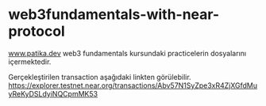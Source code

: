 # web3fundamentals-with-near-protocol
www.patika.dev web3 fundamentals kursundaki practicelerin dosyalarını içermektedir.


Gerçekleştirilen transaction aşağıdaki linkten görülebilir.
https://explorer.testnet.near.org/transactions/Abv57N1SyZpe3xR4ZjXGfdMuyReKyDSLdyiNQCpmMK53
